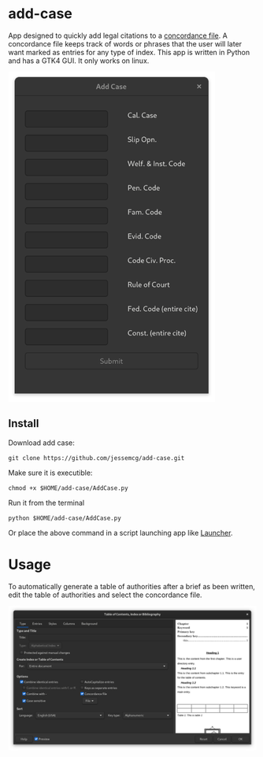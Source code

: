 # add-case
App designed to quickly add legal citations to a [concordance file](https://help.libreoffice.org/latest/en-US/text/swriter/01/04120250.html). A concordance file keeps track of words or phrases that the user will later want marked as entries for any type of index. This app is written in Python and has a GTK4 GUI. It only works on linux.   

<img src="screenshot.png" width="420">

## Install
Download add case:

	git clone https://github.com/jessemcg/add-case.git
	
Make sure it is executible:

	chmod +x $HOME/add-case/AddCase.py

Run it from the terminal

	python $HOME/add-case/AddCase.py

Or place the above command in a script launching app like [Launcher](https://extensions.gnome.org/extension/5874/launcher/).

# Usage
To automatically generate a table of authorities after a brief as been written, edit the table of authorities and select the concordance file.

<img src="choose_concordance.png" width="650">
